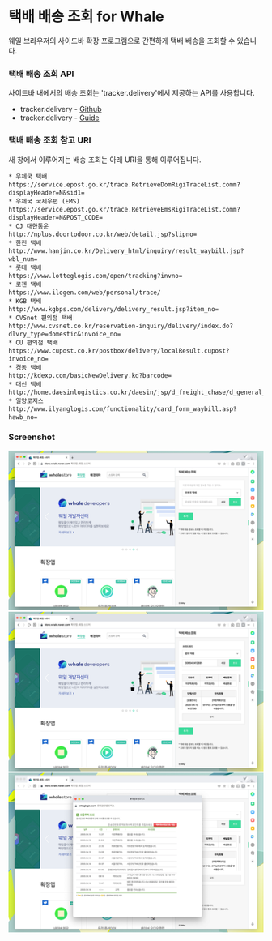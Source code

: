 # 택배 배송 조회 for Whale
웨일 브라우저의 사이드바 확장 프로그램으로 간편하게 택배 배송을 조회할 수 있습니다.

### 택배 배송 조회 API
사이드바 내에서의 배송 조회는 'tracker.delivery'에서 제공하는 API를 사용합니다.
* tracker.delivery - [Github](https://github.com/shlee322/delivery-tracker)
* tracker.delivery - [Guide](https://tracker.delivery/guide/)


### 택배 배송 조회 참고 URI
새 창에서 이루어지는 배송 조회는 아래 URI을 통해 이루어집니다.
```
* 우체국 택배 
https://service.epost.go.kr/trace.RetrieveDomRigiTraceList.comm?displayHeader=N&sid1=
* 우체국 국제우편 (EMS)
https://service.epost.go.kr/trace.RetrieveEmsRigiTraceList.comm?displayHeader=N&POST_CODE=
* CJ 대한통운
http://nplus.doortodoor.co.kr/web/detail.jsp?slipno=
* 한진 택배
http://www.hanjin.co.kr/Delivery_html/inquiry/result_waybill.jsp?wbl_num=
* 롯데 택배
https://www.lotteglogis.com/open/tracking?invno=
* 로젠 택배
https://www.ilogen.com/web/personal/trace/
* KGB 택배
http://www.kgbps.com/delivery/delivery_result.jsp?item_no=
* CVSnet 편의점 택배
http://www.cvsnet.co.kr/reservation-inquiry/delivery/index.do?dlvry_type=domestic&invoice_no=
* CU 편의점 택배
https://www.cupost.co.kr/postbox/delivery/localResult.cupost?invoice_no=
* 경동 택배
http://kdexp.com/basicNewDelivery.kd?barcode=
* 대신 택배
http://home.daesinlogistics.co.kr/daesin/jsp/d_freight_chase/d_general_process2.jsp
* 일양로지스
http://www.ilyanglogis.com/functionality/card_form_waybill.asp?hawb_no=
```

### Screenshot
![Capture](/src/imgs/screenshot-1.png)
![Capture](/src/imgs/screenshot-2.png)
![Capture](/src/imgs/screenshot-3.png)